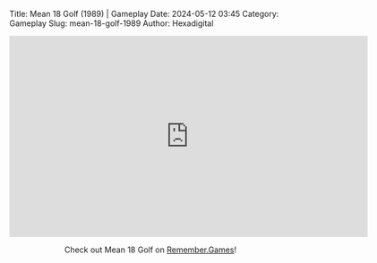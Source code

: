 Title: Mean 18 Golf (1989) | Gameplay
Date: 2024-05-12 03:45
Category: Gameplay
Slug: mean-18-golf-1989
Author: Hexadigital

<center><iframe src="https://www.youtube.com/embed/NEv_2ggQkLY?feature=oembed" allow="accelerometer; autoplay; encrypted-media; gyroscope; picture-in-picture" width="640" height="360" frameborder="0"></iframe>

Check out Mean 18 Golf on [Remember.Games](https://remember.games/game/8861/mean-18-golf/)!</center>